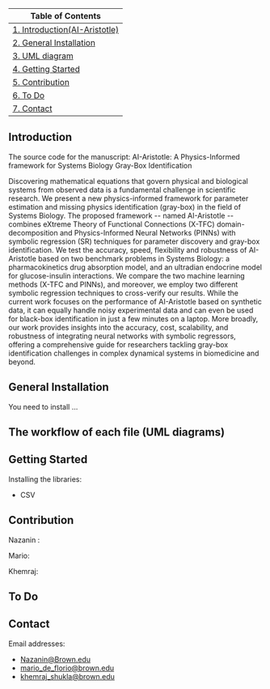 
| Table of Contents |
| ----------------- |
| [1. Introduction(AI-Aristotle)](#Introduction) |
| [2. General Installation](#General-Installation) |
| [3. UML diagram](#The-workflow-of-each-file-(UML-diagrams)) |
| [4. Getting Started](#Getting-Started) |
| [5. Contribution](#contributing) |
| [6. To Do](#To-Do) |
| [7. Contact](#Contact) |



## Introduction

The source code for the manuscript: AI-Aristotle: A Physics-Informed framework for Systems Biology Gray-Box Identification

Discovering mathematical equations that govern physical and biological systems from observed data is a fundamental challenge in scientific research. We present a new physics-informed framework for parameter estimation and missing physics identification (gray-box) in the field of Systems Biology. The proposed framework -- named AI-Aristotle -- combines eXtreme Theory of Functional Connections (X-TFC) domain-decomposition and Physics-Informed Neural Networks (PINNs) with symbolic regression (SR) techniques for parameter discovery and gray-box identification. We test the accuracy, speed, flexibility and robustness of AI-Aristotle based on two benchmark problems in Systems Biology: a pharmacokinetics drug absorption model, and an ultradian endocrine model for glucose-insulin interactions. We compare the two machine learning methods (X-TFC and PINNs), and moreover, we employ two different symbolic regression techniques to cross-verify our results. While the current work focuses on the performance of AI-Aristotle based on synthetic data, it can equally handle noisy experimental data and can even be used for black-box identification in just a few minutes on a laptop. More broadly, our work provides insights into the accuracy, cost, scalability, and robustness of integrating neural networks with symbolic regressors, offering a comprehensive guide for researchers tackling gray-box identification challenges in complex dynamical systems in biomedicine and beyond.





## General Installation

You need to install ...



## The workflow of each file (UML diagrams)


## Getting Started

Installing the libraries:

- CSV




## Contribution
Nazanin :

Mario:

Khemraj: 

  

  
  
## To Do

  
## Contact
Email addresses: 
- Nazanin@Brown.edu 
- mario_de_florio@brown.edu
- khemraj_shukla@brown.edu
